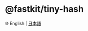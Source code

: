
# @fastkit/tiny-hash

🌐 English | [日本語](https://github.com/dadajam4/fastkit/blob/main/packages/tiny-hash/README-ja.md)

